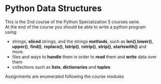 # Python Data Structures

<!-- start of section -->
This is the 2nd course of the Python Specialization 5 courses serie.  
At the end of the course you should be able to write a python program using:  

- strings, **sliced** strings, and the strings **methods**, such as **len()**,**lower()**, **upper()**, **find()**, **replace()**, **lstrip()**, **rstrip()**, **strip()**, **startswith()** and more.
- files and ways to **handle** them in order to **read** them and **write** data over them
- collections such as **lists**, **dictionaries** and **tuples**

Assignments are enumerated following the course modules
<!-- end of section -->
